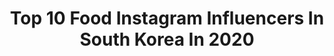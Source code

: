 ---
title: Top 10 Food Instagram Influencers In South Korea In 2020
description: >-
  Find top food Instagram influencers in South Korea in 2020. Most popular hashtags: # #halloween #birthdayvibes #fa.
platform: Instagram
profiles:
  - username: "alistmary_"
    fullname: >-
      Mary
    location: "South Korea"
    followers: 117577
    engagement: 446
    commentsToLikes: 0.032908
    id: ck6uielizemwh0j71zaoj0p1i
    verified: false
    hashtags: "#jmtgr, #yeezy700, #sponsoredby"
  - username: "samaralee_etcetc"
    fullname: >-
      Samara Lee - Official Account
    location: "South Korea"
    followers: 15192
    engagement: 630
    commentsToLikes: 0.035399
    id: ck0w2zuawqxgz0i19p98osggl
    verified: false
    hashtags: "#charterschool, #himikotogacostume, #enchantchristmas, #bffsfor8yearsnow"
  - username: "wookie_ma"
    fullname: >-
      MA
    location: "South Korea"
    followers: 13201
    engagement: 856
    commentsToLikes: 0.019314
    id: ckaoxlk8ldse90i78tuowdgkg
    verified: false
    hashtags: "#snapshot, #mermaids, #sailormoonchallenge, #vintage"
  - username: "dj_dd_"
    fullname: >-
      DJ DD
    location: "South Korea"
    followers: 17953
    engagement: 362
    commentsToLikes: 0.035001
    id: ck5hk4lpyhs0x0i11p2nk5lrx
    verified: false
    hashtags: "#halloween, #happynewyear, #bodyfunk, #vdvr"
  - username: "tatataehyung46"
    fullname: >-
      🖤🖤사랑🖤🖤
    location: "South Korea"
    followers: 17036
    engagement: 2642
    commentsToLikes: 0.074481
    id: ck8t20gvmxrps0j78g3i392bo
    verified: false
    hashtags: "#yeosangateez, #btsdatinggame, #ateezhongjoong, #btstaehyungedit"
  - username: "shazzainuddin"
    fullname: >-
      Shazz Zainuddin
    location: "South Korea"
    followers: 132186
    engagement: 2221
    commentsToLikes: 0.005157
    id: ck6tj160s1tiq0j71ojmeazri
    verified: false
    hashtags: ""
  - username: "stefaniemichova"
    fullname: >-
      Stefanie Michova
    location: "South Korea"
    followers: 251686
    engagement: 634
    commentsToLikes: 0.005108
    id: ck14jcse3jov30i19dw556jcs
    verified: true
    hashtags: "#auswandern, #sponsoredbyloccitane, #beaking, #budxmiami"
  - username: "jae_han_e"
    fullname: >-
      Jae_Han_E  Lv.27
    location: "South Korea"
    followers: 11704
    engagement: 906
    commentsToLikes: 0.104874
    id: ck5hntbr8ocuh0i11akt91d09
    verified: false
    hashtags: "#beef, #restaurant, #beer, #foodatagram"
  - username: "foodyinkorea"
    fullname: >-
      푸딘코 foodinko
    location: "South Korea"
    followers: 452159
    engagement: 312
    commentsToLikes: 0.176468
    id: ck13b6d47tw8q0i196lb0jehb
    verified: false
    hashtags: ""
  - username: "sasha_yugay"
    fullname: >-
      Sasha Yu
    location: "South Korea"
    followers: 153300
    engagement: 1554
    commentsToLikes: 0.017836
    id: ck15tmuc8iv3g0i19dzwe1tmn
    verified: false
    hashtags: "#danielandgoroshek, #stayhome, #fa, #tobecontinued"
---